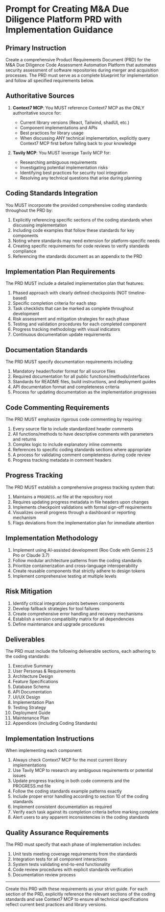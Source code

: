 # Prompt for Creating M&A Due Diligence Platform PRD with Implementation Guidance

## Primary Instruction

Create a comprehensive Product Requirements Document (PRD) for the M&A Due Diligence Code Assessment Automation Platform that automates security assessment of software repositories during merger and acquisition processes. The PRD must serve as a complete blueprint for implementation and follow all specified requirements below.

## Authoritative Sources

1. **Context7 MCP**: You MUST reference Context7 MCP as the ONLY authoritative source for:
    
    - Current library versions (React, Tailwind, shadUI, etc.)
    - Component implementations and APIs
    - Best practices for library usage
    - When discussing ANY technical implementation, explicitly query Context7 MCP first before falling back to your knowledge
    
2. **Tavily MCP**: You MUST leverage Tavily MCP for:
    
    - Researching ambiguous requirements
    - Investigating potential implementation risks
    - Identifying best practices for security tool integration
    - Resolving any technical questions that arise during planning

## Coding Standards Integration

You MUST incorporate the provided comprehensive coding standards throughout the PRD by:

1. Explicitly referencing specific sections of the coding standards when discussing implementation
2. Including code examples that follow these standards for key components
3. Noting where standards may need extension for platform-specific needs
4. Creating specific requirements for code reviews to verify standards compliance
5. Referencing the standards document as an appendix to the PRD

## Implementation Plan Requirements

The PRD MUST include a detailed implementation plan that features:

1. Phased approach with clearly defined checkpoints (NOT timeline-based)
2. Specific completion criteria for each step
3. Task checklists that can be marked as complete throughout development
4. Risk assessment and mitigation strategies for each phase
5. Testing and validation procedures for each completed component
6. Progress tracking methodology with visual indicators
7. Continuous documentation update requirements

## Documentation Standards

The PRD MUST specify documentation requirements including:

1. Mandatory header/footer format for all source files
2. Required documentation for all public functions/methods/interfaces
3. Standards for README files, build instructions, and deployment guides
4. API documentation format and completeness criteria
5. Process for updating documentation as the implementation progresses

## Code Commenting Requirements

The PRD MUST emphasize rigorous code commenting by requiring:

1. Every source file to include standardized header comments
2. All functions/methods to have descriptive comments with parameters and returns
3. Complex logic to include explanatory inline comments
4. References to specific coding standards sections where appropriate
5. A process for validating comment completeness during code review
6. Progress tracking metadata in comment headers

## Progress Tracking

The PRD MUST establish a comprehensive progress tracking system that:

1. Maintains a `PROGRESS.md` file at the repository root
2. Requires updating progress metadata in file headers upon changes
3. Implements checkpoint validations with formal sign-off requirements
4. Visualizes overall progress through a dashboard or reporting mechanism
5. Flags deviations from the implementation plan for immediate attention

## Implementation Methodology

1. Implement using AI-assisted development (Roo Code with Gemini 2.5 Pro or Claude 3.7)
2. Follow modular architecture patterns from the coding standards
3. Prioritize containerization and cross-language interoperability
4. Create reusable components that strictly adhere to design tokens
5. Implement comprehensive testing at multiple levels

## Risk Mitigation

1. Identify critical integration points between components
2. Develop fallback strategies for tool failures
3. Create comprehensive error handling and recovery mechanisms
4. Establish a version compatibility matrix for all dependencies
5. Define maintenance and upgrade procedures

## Deliverables

The PRD must include the following deliverable sections, each adhering to the coding standards:

1. Executive Summary
2. User Personas & Requirements
3. Architecture Design
4. Feature Specifications
5. Database Schema
6. API Documentation
7. UI/UX Design
8. Implementation Plan
9. Testing Strategy
10. Deployment Guide
11. Maintenance Plan
12. Appendices (including Coding Standards)

## Implementation Instructions

When implementing each component:

1. Always check Context7 MCP for the most current library implementations
2. Use Tavily MCP to research any ambiguous requirements or potential issues
3. Update progress tracking in both code comments and the PROGRESS.md file
4. Follow the coding standards example patterns exactly
5. Include proper error handling according to section 10 of the coding standards
6. Implement consistent documentation as required
7. Verify each task against its completion criteria before marking complete
8. Alert users to any apparent inconsistencies in the coding standards

## Quality Assurance Requirements

The PRD must specify that each phase of implementation includes:

1. Unit tests meeting coverage requirements from the standards
2. Integration tests for all component interactions
3. System tests validating end-to-end functionality
4. Code review procedures with explicit standards verification
5. Documentation review process

---

Create this PRD with these requirements as your strict guide. For each section of the PRD, explicitly reference the relevant sections of the coding standards and use Context7 MCP to ensure all technical specifications reflect current best practices and library versions.